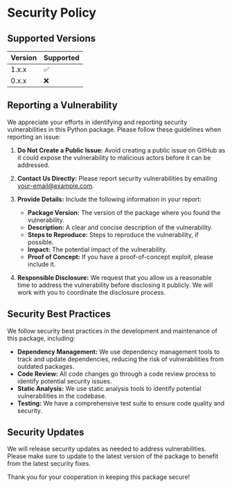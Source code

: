 # Security Policy

## Supported Versions

| Version | Supported          |
| ------- | ------------------ |
| 1.x.x   |:white_check_mark: |
| 0.x.x   |:x:                |

## Reporting a Vulnerability

We appreciate your efforts in identifying and reporting security vulnerabilities in this Python package. Please follow these guidelines when reporting an issue:

1. **Do Not Create a Public Issue:** Avoid creating a public issue on GitHub as it could expose the vulnerability to malicious actors before it can be addressed.

2. **Contact Us Directly:**  Please report security vulnerabilities by emailing [your-email@example.com](mailto:your-email@example.com).

3. **Provide Details:** Include the following information in your report:
   * **Package Version:** The version of the package where you found the vulnerability.
   * **Description:** A clear and concise description of the vulnerability.
   * **Steps to Reproduce:**  Steps to reproduce the vulnerability, if possible.
   * **Impact:** The potential impact of the vulnerability.
   * **Proof of Concept:** If you have a proof-of-concept exploit, please include it.

4. **Responsible Disclosure:** We request that you allow us a reasonable time to address the vulnerability before disclosing it publicly. We will work with you to coordinate the disclosure process.

## Security Best Practices

We follow security best practices in the development and maintenance of this package, including:

* **Dependency Management:** We use dependency management tools to track and update dependencies, reducing the risk of vulnerabilities from outdated packages.
* **Code Review:** All code changes go through a code review process to identify potential security issues.
* **Static Analysis:** We use static analysis tools to identify potential vulnerabilities in the codebase.
* **Testing:** We have a comprehensive test suite to ensure code quality and security.

## Security Updates

We will release security updates as needed to address vulnerabilities. Please make sure to update to the latest version of the package to benefit from the latest security fixes.

Thank you for your cooperation in keeping this package secure!
